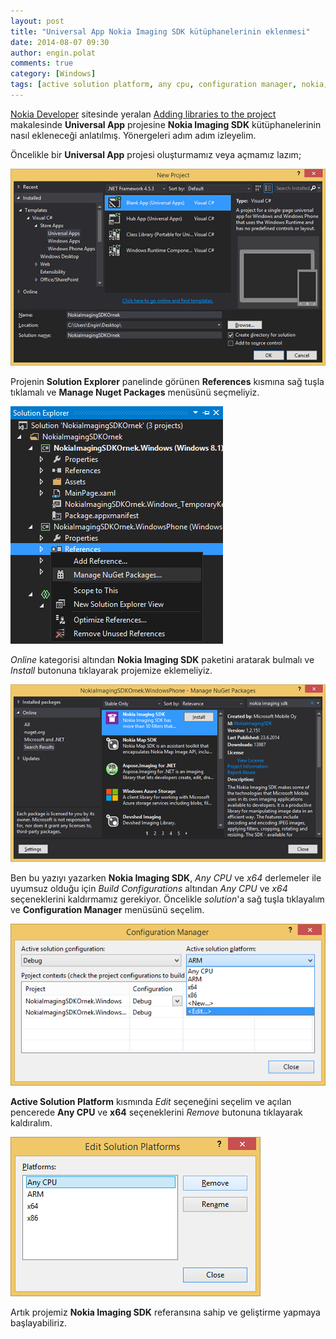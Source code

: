 ```yaml
---
layout: post
title: "Universal App Nokia Imaging SDK kütüphanelerinin eklenmesi"
date: 2014-08-07 09:30
author: engin.polat
comments: true
category: [Windows]
tags: [active solution platform, any cpu, configuration manager, nokia, nokia imaging sdk, nuget, reference, solution explorer, universal app, x64]
---
```

<a href="http://developer.nokia.com/" title="Nokia Developer" target="_blank" rel="noopener">Nokia Developer</a> sitesinde yeralan <a href="http://developer.nokia.com/resources/library/Lumia/nokia-imaging-sdk/adding-libraries-to-the-project.html" title="Nokia Imaging SDK : Adding libraries to the project" target="_blank" rel="noopener">Adding libraries to the project</a> makalesinde **Universal App** projesine **Nokia Imaging SDK** kütüphanelerinin nasıl ekleneceği anlatılmış. Yönergeleri adım adım izleyelim.

Öncelikle bir **Universal App** projesi oluşturmamız veya açmamız lazım;

![](/assets/uploads/2014/08/NokiaImagingSDK-0.jpg)

Projenin **Solution Explorer** panelinde görünen **References** kısmına sağ tuşla tıklamalı ve **Manage Nuget Packages** menüsünü seçmeliyiz.

![](/assets/uploads/2014/08/NokiaImagingSDK-1.png)

*Online* kategorisi altından **Nokia Imaging SDK** paketini aratarak bulmalı ve *Install* butonuna tıklayarak projemize eklemeliyiz.

![](/assets/uploads/2014/08/NokiaImagingSDK-2.png)

Ben bu yazıyı yazarken **Nokia Imaging SDK**, *Any CPU* ve *x64* derlemeler ile uyumsuz olduğu için *Build Configurations* altından *Any CPU* ve *x64* seçeneklerini kaldırmamız gerekiyor. Öncelikle *solution*'a sağ tuşla tıklayalım ve **Configuration Manager** menüsünü seçelim.

![](/assets/uploads/2014/08/NokiaImagingSDK-3.png)

**Active Solution Platform** kısmında *Edit* seçeneğini seçelim ve açılan pencerede **Any CPU** ve **x64** seçeneklerini *Remove* butonuna tıklayarak kaldıralım.

![](/assets/uploads/2014/08/NokiaImagingSDK-4.png)

Artık projemiz **Nokia Imaging SDK** referansına sahip ve geliştirme yapmaya başlayabiliriz.

